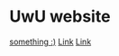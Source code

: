<h1>UwU website</h1>
<div class="navbar">
  <a href="https://meet-tea.github.io/test/testuwu"> something :)</a>
  <a href="">Link</a>
  <a href="#">Link</a>
</div>
